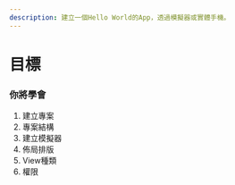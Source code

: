 ```yaml
---
description: 建立一個Hello World的App，透過模擬器或實體手機。
---
```


# 目標

### 你將學會 <a id="what-youll-learn"></a>

1. 建立專案
2. 專案結構
3. 建立模擬器
4. 佈局排版
5. View種類
6. 權限



